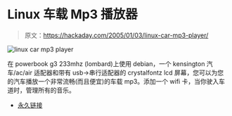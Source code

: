 # Linux 车载 Mp3 播放器

> 原文：<https://hackaday.com/2005/01/03/linux-car-mp3-player/>

![linux car mp3 player](img/f8a2c13a615cb2d3a4f0fcf9df27176e.png)

在 powerbook g3 233mhz (lombard)上使用 debian，一个 kensington 汽车/ac/air 适配器和带有 usb->串行适配器的 crystalfontz lcd 屏幕，您可以为您的汽车播放一个非常流畅(而且便宜)的车载 mp3。添加一个 wifi 卡，当你驶入车道时，管理所有的音乐。

*   [永久链接](http://www.stonewallcs.com/~jon/bellslabs/car.php)